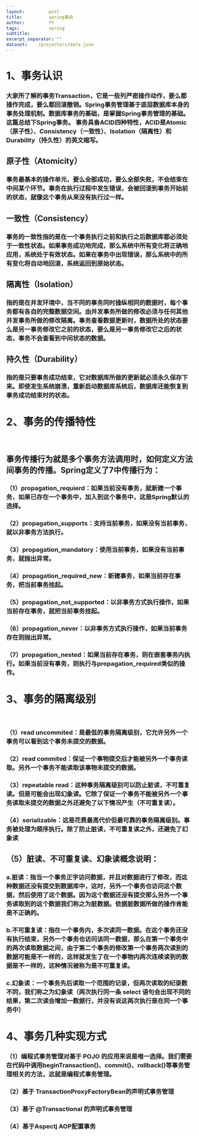 ```yaml
---
layout:     	post
title:     		spring事务
author:     	YY
tags:           spring
subtitle:    	
excerpt_separator: ""
dataset:    /projectors/data.json
---
```


<h1>1、事务认识</h1>
<h3>大家所了解的事务Transaction，它是一些列严密操作动作，要么都操作完成，要么都回滚撤销。Spring事务管理基于底层数据库本身的事务处理机制。数据库事务的基础，是掌握Spring事务管理的基础。这篇总结下Spring事务。
事务具备ACID四种特性，ACID是Atomic（原子性）、Consistency（一致性）、Isolation（隔离性）和Durability（持久性）的英文缩写。</h3>
<h2>原子性（Atomicity）</h2>
<h3>事务最基本的操作单元，要么全部成功，要么全部失败，不会结束在中间某个环节。事务在执行过程中发生错误，会被回滚到事务开始前的状态，就像这个事务从来没有执行过一样。</h3>

<h2>一致性（Consistency）</h2>
<h3>事务的一致性指的是在一个事务执行之前和执行之后数据库都必须处于一致性状态。如果事务成功地完成，那么系统中所有变化将正确地应用，系统处于有效状态。如果在事务中出现错误，那么系统中的所有变化将自动地回滚，系统返回到原始状态。</h3>


<h2>隔离性（Isolation）</h2>
<h3>指的是在并发环境中，当不同的事务同时操纵相同的数据时，每个事务都有各自的完整数据空间。由并发事务所做的修改必须与任何其他并发事务所做的修改隔离。事务查看数据更新时，数据所处的状态要么是另一事务修改它之前的状态，要么是另一事务修改它之后的状态，事务不会查看到中间状态的数据。</h3>

<h2>持久性（Durability）</h2>
<h3>指的是只要事务成功结束，它对数据库所做的更新就必须永久保存下来。即使发生系统崩溃，重新启动数据库系统后，数据库还能恢复到事务成功结束时的状态。</h3>

<h1>2、事务的传播特性</h1>
<br>
<h2>事务传播行为就是多个事务方法调用时，如何定义方法间事务的传播。Spring定义了7中传播行为：</h2>
<h3>（1）propagation_requierd：如果当前没有事务，就新建一个事务，如果已存在一个事务中，加入到这个事务中，这是Spring默认的选择。</h3>
<h3>（2）propagation_supports：支持当前事务，如果没有当前事务，就以非事务方法执行。</h3>
<h3>（3）propagation_mandatory：使用当前事务，如果没有当前事务，就抛出异常。</h3>
<h3>（4）propagation_required_new：新建事务，如果当前存在事务，把当前事务挂起。</h3>
<h3>（5）propagation_not_supported：以非事务方式执行操作，如果当前存在事务，就把当前事务挂起。</h3>
<h3>（6）propagation_never：以非事务方式执行操作，如果当前事务存在则抛出异常。</h3>
<h3>（7）propagation_nested：如果当前存在事务，则在嵌套事务内执行。如果当前没有事务，则执行与propagation_required类似的操作。</h3>


<h1>3、事务的隔离级别</h1>
<br>
<h3>（1）read uncommited：是最低的事务隔离级别，它允许另外一个事务可以看到这个事务未提交的数据。</h3>
<h3>（2）read commited：保证一个事物提交后才能被另外一个事务读取。另外一个事务不能读取该事物未提交的数据。</h3>
<h3>（3）repeatable read：这种事务隔离级别可以防止脏读，不可重复读。但是可能会出现幻象读。它除了保证一个事务不能被另外一个事务读取未提交的数据之外还避免了以下情况产生（不可重复读）。</h3>
<h3>（4）serializable：这是花费最高代价但最可靠的事务隔离级别。事务被处理为顺序执行。除了防止脏读，不可重复读之外，还避免了幻象读</h3>
<h2>（5）脏读、不可重复读、幻象读概念说明：</h2>
<h3>a.脏读：指当一个事务正字访问数据，并且对数据进行了修改，而这种数据还没有提交到数据库中，这时，另外一个事务也访问这个数据，然后使用了这个数据。因为这个数据还没有提交那么另外一个事务读取到的这个数据我们称之为脏数据。依据脏数据所做的操作肯能是不正确的。</h3>
<h3>b.不可重复读：指在一个事务内，多次读同一数据。在这个事务还没有执行结束，另外一个事务也访问该同一数据，那么在第一个事务中的两次读取数据之间，由于第二个事务的修改第一个事务两次读到的数据可能是不一样的，这样就发生了在一个事物内两次连续读到的数据是不一样的，这种情况被称为是不可重复读。</h3>
<h3>c.幻象读：一个事务先后读取一个范围的记录，但两次读取的纪录数不同，我们称之为幻象读（两次执行同一条 select 语句会出现不同的结果，第二次读会增加一数据行，并没有说这两次执行是在同一个事务中）</h3>

<h1>4、事务几种实现方式</h1>
<h3>（1）编程式事务管理对基于 POJO 的应用来说是唯一选择。我们需要在代码中调用beginTransaction()、commit()、rollback()等事务管理相关的方法，这就是编程式事务管理。</h3>
<h3>（2）基于 TransactionProxyFactoryBean的声明式事务管理
<h3>（3）基于 @Transactional 的声明式事务管理
<h3>（4）基于Aspectj AOP配置事务
